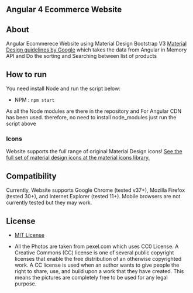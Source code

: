 ## Angular 4 Ecommerce Website

## About
Angular Ecommerece Website using Material Design Bootstrap V3 [Material Design guidelines by Google](https://material.google.com/) which takes the data from Angular in Memory API and Do the sorting and Searching between list of products


## How to run

You need install Node and run the script below:

- NPM : `npm start`

As all the Node modules are there in the repository and For Angular CDN has been used. therefore, no need to install node_modules just run the script above


### Icons

Website supports the full range of original Material Design icons!
[See the full set of material design icons at the material icons library.](https://www.google.com/design/icons/)

## Compatibility

Currently, Website supports Google Chrome (tested v37+), Mozilla Firefox (tested 30+), and Internet Explorer (tested 11+). Mobile browsers are not currently tested but they may work.

## License
- [MIT License](LICENSE.md) 

- All the Photos are taken from pexel.com which uses CC0 License. A Creative Commons (CC) license is one of several public copyright licenses that enable the free distribution of an otherwise copyrighted work. A CC license is used when an author wants to give people the right to share, use, and build upon a work that they have created. This means the pictures are completely free to be used for any legal purpose.

